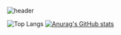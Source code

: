 ![header](https://capsule-render.vercel.app/api?type=waving&color=gradient&height=300&section=header&text=Sujin%20Oh&fontSize=70)
<!--
![Anurag's GitHub stats](https://github-readme-stats.vercel.app/api?username=osjkate&show_icons=true&theme=tokyonight)
-->
![Top Langs](https://github-readme-stats.vercel.app/api/top-langs/?username=osjkate&layout=compact&theme=tokyonight)
[![Anurag's GitHub stats](https://github-readme-stats.vercel.app/api?username=osjkate)](https://github.com/anuraghazra/github-readme-stats)


<!--
**osjkate/osjkate** is a ✨ _special_ ✨ repository because its `README.md` (this file) appears on your GitHub profile.

Here are some ideas to get you started:

- 🔭 I’m currently working on ...
- 🌱 I’m currently learning ...
- 👯 I’m looking to collaborate on ...
- 🤔 I’m looking for help with ...
- 💬 Ask me about ...
- 📫 How to reach me: ...
- 😄 Pronouns: ...
- ⚡ Fun fact: ...
-->
